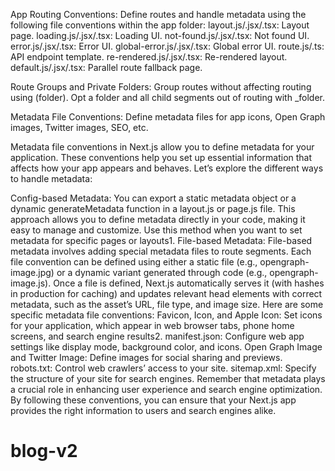 App Routing Conventions:
Define routes and handle metadata using the following file conventions within the app folder:
layout.js/.jsx/.tsx: Layout page.
loading.js/.jsx/.tsx: Loading UI.
not-found.js/.jsx/.tsx: Not found UI.
error.js/.jsx/.tsx: Error UI.
global-error.js/.jsx/.tsx: Global error UI.
route.js/.ts: API endpoint template.
re-rendered.js/.jsx/.tsx: Re-rendered layout.
default.js/.jsx/.tsx: Parallel route fallback page.

Route Groups and Private Folders:
Group routes without affecting routing using (folder).
Opt a folder and all child segments out of routing with \_folder.

Metadata File Conventions:
Define metadata files for app icons, Open Graph images, Twitter images, SEO, etc.

Metadata file conventions in Next.js allow you to define metadata for your application. These conventions help you set up essential information that affects how your app appears and behaves. Let’s explore the different ways to handle metadata:

Config-based Metadata:
You can export a static metadata object or a dynamic generateMetadata function in a layout.js or page.js file.
This approach allows you to define metadata directly in your code, making it easy to manage and customize.
Use this method when you want to set metadata for specific pages or layouts1.
File-based Metadata:
File-based metadata involves adding special metadata files to route segments.
Each file convention can be defined using either a static file (e.g., opengraph-image.jpg) or a dynamic variant generated through code (e.g., opengraph-image.js).
Once a file is defined, Next.js automatically serves it (with hashes in production for caching) and updates relevant head elements with correct metadata, such as the asset’s URL, file type, and image size.
Here are some specific metadata file conventions:
Favicon, Icon, and Apple Icon: Set icons for your application, which appear in web browser tabs, phone home screens, and search engine results2.
manifest.json: Configure web app settings like display mode, background color, and icons.
Open Graph Image and Twitter Image: Define images for social sharing and previews.
robots.txt: Control web crawlers’ access to your site.
sitemap.xml: Specify the structure of your site for search engines.
Remember that metadata plays a crucial role in enhancing user experience and search engine optimization. By following these conventions, you can ensure that your Next.js app provides the right information to users and search engines alike.
# blog-v2
